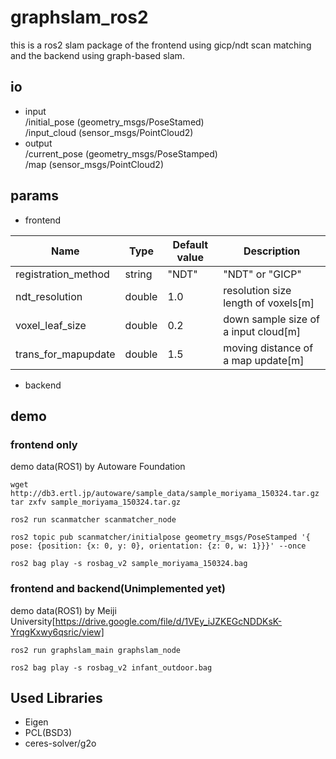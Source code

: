 graphslam_ros2
====
this is a ros2 slam package of the frontend using gicp/ndt scan matching and the backend using graph-based slam. 

## io
- input  
/initial_pose  (geometry_msgs/PoseStamed)  
/input_cloud  (sensor_msgs/PointCloud2)  
- output  
/current_pose (geometry_msgs/PoseStamped)  
/map  (sensor_msgs/PointCloud2)  

## params

- frontend 

|Name|Type|Default value|Description|
|---|---|---|---|
|registration_method|string|"NDT"|"NDT" or "GICP"|
|ndt_resolution|double|1.0|resolution size length of voxels[m]|
|voxel_leaf_size|double|0.2|down sample size of a input cloud[m]|
|trans_for_mapupdate|double|1.5|moving distance of a map update[m]|

- backend 

## demo
### frontend only
demo data(ROS1) by Autoware Foundation

```
wget http://db3.ertl.jp/autoware/sample_data/sample_moriyama_150324.tar.gz
tar zxfv sample_moriyama_150324.tar.gz
```

```
ros2 run scanmatcher scanmatcher_node
```

```
ros2 topic pub scanmatcher/initialpose geometry_msgs/PoseStamped '{ pose: {position: {x: 0, y: 0}, orientation: {z: 0, w: 1}}}' --once
```

```
ros2 bag play -s rosbag_v2 sample_moriyama_150324.bag 
```

### frontend and backend(Unimplemented yet)
demo data(ROS1) by Meiji University[https://drive.google.com/file/d/1VEy_iJZKEGcNDDKsK-YrqgKxwy6qsric/view]

```
ros2 run graphslam_main graphslam_node 
```

```
ros2 bag play -s rosbag_v2 infant_outdoor.bag 
```

## Used Libraries 

- Eigen
- PCL(BSD3)
- ceres-solver/g2o
